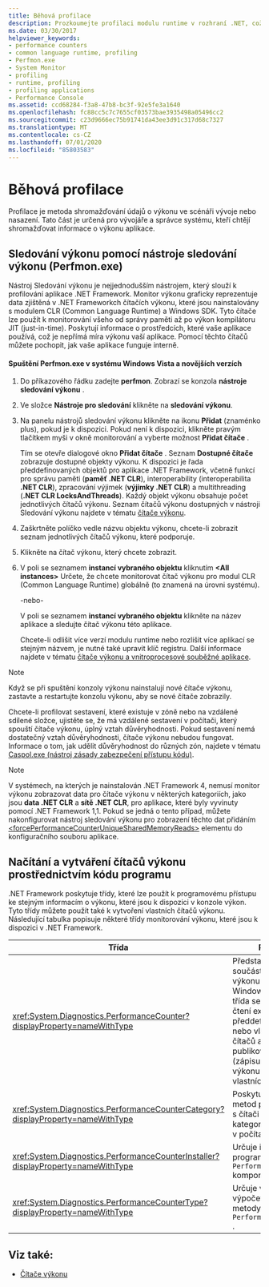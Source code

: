 ```yaml
---
title: Běhová profilace
description: Prozkoumejte profilaci modulu runtime v rozhraní .NET, což je metoda shromažďování údajů o výkonu ve scénáři vývoje nebo nasazení.
ms.date: 03/30/2017
helpviewer_keywords:
- performance counters
- common language runtime, profiling
- Perfmon.exe
- System Monitor
- profiling
- runtime, profiling
- profiling applications
- Performance Console
ms.assetid: ccd68284-f3a8-47b8-bc3f-92e5fe3a1640
ms.openlocfilehash: fc88cc5c7c7655cf03573bae3935498a05496cc2
ms.sourcegitcommit: c23d9666ec75b91741da43ee3d91c317d68c7327
ms.translationtype: MT
ms.contentlocale: cs-CZ
ms.lasthandoff: 07/01/2020
ms.locfileid: "85803583"
---
```

# <a name="runtime-profiling"></a>Běhová profilace
Profilace je metoda shromažďování údajů o výkonu ve scénáři vývoje nebo nasazení. Tato část je určená pro vývojáře a správce systému, kteří chtějí shromažďovat informace o výkonu aplikace.  
  
## <a name="tracking-performance-using-the-performance-monitor-perfmonexe"></a>Sledování výkonu pomocí nástroje sledování výkonu (Perfmon.exe)  
 Nástroj Sledování výkonu je nejjednodušším nástrojem, který slouží k profilování aplikace .NET Framework. Monitor výkonu graficky reprezentuje data zjištěná v .NET Frameworkch čítačích výkonu, které jsou nainstalovány s modulem CLR (Common Language Runtime) a Windows SDK. Tyto čítače lze použít k monitorování všeho od správy paměti až po výkon kompilátoru JIT (just-in-time). Poskytují informace o prostředcích, které vaše aplikace používá, což je nepřímá míra výkonu vaší aplikace. Pomocí těchto čítačů můžete pochopit, jak vaše aplikace funguje interně.  
  
#### <a name="to-run-perfmonexe-on-windows-vista-and-later-versions"></a>Spuštění Perfmon.exe v systému Windows Vista a novějších verzích  
  
1. Do příkazového řádku zadejte **perfmon**. Zobrazí se konzola **nástroje sledování výkonu** .  
  
2. Ve složce **Nástroje pro sledování** klikněte na **sledování výkonu**.  
  
3. Na panelu nástrojů sledování výkonu klikněte na ikonu **Přidat** (znaménko plus), pokud je k dispozici. Pokud není k dispozici, klikněte pravým tlačítkem myši v okně monitorování a vyberte možnost **Přidat čítače** .  
  
     Tím se otevře dialogové okno **Přidat čítače** . Seznam **Dostupné čítače** zobrazuje dostupné objekty výkonu. K dispozici je řada předdefinovaných objektů pro aplikace .NET Framework, včetně funkcí pro správu paměti (**paměť .NET CLR**), interoperability (interoperabilita **.NET CLR**), zpracování výjimek (**výjimky .NET CLR**) a multithreading (**.NET CLR LocksAndThreads**). Každý objekt výkonu obsahuje počet jednotlivých čítačů výkonu. Seznam čítačů výkonu dostupných v nástroji Sledování výkonu najdete v tématu [čítače výkonu](performance-counters.md).  
  
4. Zaškrtněte políčko vedle názvu objektu výkonu, chcete-li zobrazit seznam jednotlivých čítačů výkonu, které podporuje.  
  
5. Klikněte na čítač výkonu, který chcete zobrazit.  
  
6. V poli se seznamem **instancí vybraného objektu** kliknutím **\<All instances>** Určete, že chcete monitorovat čítač výkonu pro modul CLR (Common Language Runtime) globálně (to znamená na úrovni systému).  
  
     -nebo-  
  
     V poli se seznamem **instancí vybraného objektu** klikněte na název aplikace a sledujte čítač výkonu této aplikace.  
  
     Chcete-li odlišit více verzí modulu runtime nebo rozlišit více aplikací se stejným názvem, je nutné také upravit klíč registru. Další informace najdete v tématu [čítače výkonu a vnitroprocesové souběžné aplikace](performance-counters-and-in-process-side-by-side-applications.md).  
  
> [!NOTE]
> Když se při spuštění konzoly výkonu nainstalují nové čítače výkonu, zastavte a restartujte konzolu výkonu, aby se nové čítače zobrazily.  
  
 Chcete-li profilovat sestavení, které existuje v zóně nebo na vzdálené sdílené složce, ujistěte se, že má vzdálené sestavení v počítači, který spouští čítače výkonu, úplný vztah důvěryhodnosti. Pokud sestavení nemá dostatečný vztah důvěryhodnosti, čítače výkonu nebudou fungovat. Informace o tom, jak udělit důvěryhodnost do různých zón, najdete v tématu [Caspol.exe (nástroj zásady zabezpečení přístupu kódu)](../tools/caspol-exe-code-access-security-policy-tool.md).  
  
> [!NOTE]
> V systémech, na kterých je nainstalován .NET Framework 4, nemusí monitor výkonu zobrazovat data pro čítače výkonu v některých kategoriích, jako jsou **data .NET CLR** a **sítě .NET CLR**, pro aplikace, které byly vyvinuty pomocí .NET Framework 1,1. Pokud se jedná o tento případ, můžete nakonfigurovat nástroj sledování výkonu pro zobrazení těchto dat přidáním [\<forcePerformanceCounterUniqueSharedMemoryReads>](../configure-apps/file-schema/runtime/forceperformancecounteruniquesharedmemoryreads-element.md) elementu do konfiguračního souboru aplikace.  
  
## <a name="reading-and-creating-performance-counters-programmatically"></a>Načítání a vytváření čítačů výkonu prostřednictvím kódu programu  
 .NET Framework poskytuje třídy, které lze použít k programovému přístupu ke stejným informacím o výkonu, které jsou k dispozici v konzole výkon. Tyto třídy můžete použít také k vytvoření vlastních čítačů výkonu. Následující tabulka popisuje některé třídy monitorování výkonu, které jsou k dispozici v .NET Framework.  
  
|Třída|Popis|  
|-----------|-----------------|  
|<xref:System.Diagnostics.PerformanceCounter?displayProperty=nameWithType>|Představuje součást čítače výkonu systému Windows NT. Tato třída se používá ke čtení existujících předdefinovaných nebo vlastních čítačů a k publikování (zápisu) údajů o výkonu do vlastních čítačů.|  
|<xref:System.Diagnostics.PerformanceCounterCategory?displayProperty=nameWithType>|Poskytuje několik metod pro interakci s čítači a kategoriemi čítačů v počítači.|  
|<xref:System.Diagnostics.PerformanceCounterInstaller?displayProperty=nameWithType>|Určuje instalační program pro `PerformanceCounter` komponentu.|  
|<xref:System.Diagnostics.PerformanceCounterType?displayProperty=nameWithType>|Určuje vzorec pro výpočet `NextValue` metody pro `PerformanceCounter` .|  
  
## <a name="see-also"></a>Viz také:

- [Čítače výkonu](performance-counters.md)
